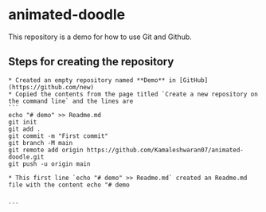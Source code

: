 # animated-doodle

This repository is a demo for how to use Git and Github.


## Steps for creating the repository
    * Created an empty repository named **Demo** in [GitHub](https://github.com/new)
    * Copied the contents from the page titled `Create a new repository on the command line` and the lines are
    ```
    echo "# demo" >> Readme.md
    git init
    git add .
    git commit -m "First commit"
    git branch -M main
    git remote add origin https://github.com/Kamaleshwaran07/animated-doodle.git
    git push -u origin main

    * This first line `echo "# demo" >> Readme.md` created an Readme.md file with the content echo "# demo
    
    
    ```